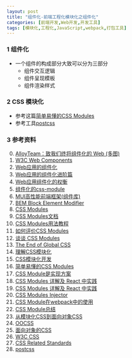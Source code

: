 ```yaml
---
layout: post
title: "组件化-前端工程化模块化之组件化"
categories: [前端开发,Web开发,开发工具]
tags: [模块化,工程化,JavaScript,webpack,打包工具]
---
```


### 1 组件化

+ 一个组件的构成部分大致可以分为三部分
  + 组件交互逻辑
  + 组件呈现模板
  + 组件渲染样式



### 2 CSS 模块化

+ 参考这篇[简单易懂的CSS Modules](https://segmentfault.com/a/1190000004990977)
+ 参考工具[postcss](https://github.com/postcss/postcss)



### 3 参考资料

0. [AlloyTeam：致我们终将组件化的 Web (多图)](https://www.oschina.net/news/68367/we-will-be-componentized-web)
1. [W3C Web Components](https://www.w3.org/standards/techs/components#w3c_all)
2. [Web应用的组件化](http://blog.csdn.net/happyduoduo1/article/details/51809707)
3. [Web应用的组件化进阶篇](http://blog.csdn.net/happyduoduo1/article/details/51809719)
4. [Web应用组件化的权衡](http://blog.csdn.net/happyduoduo1/article/details/51809730)
5. [组件化的css-module](https://segmentfault.com/a/1190000006921812)
6. [MUI高性能前端框架(组件库)](http://dev.dcloud.net.cn/mui/)
7. [BEM  Block Element Modifier](http://getbem.com/introduction/)
8. [CSS Modules](http://glenmaddern.com/articles/css-modules)
9. [CSS Modules文档](https://github.com/css-modules/css-modules)
10. [CSS Modules用法教程](http://www.ruanyifeng.com/blog/2016/06/css_modules.html)
11. [如何评价CSS Modules](https://www.zhihu.com/question/34834178)
12. [谈谈 CSS Modules ](http://boke.io/tan-tan-css-modules/)
13. [The End of Global CSS ](https://medium.com/seek-developers/the-end-of-global-css-90d2a4a06284#.auwdxlt8d)
14. [理解CSS模块化](http://web.jobbole.com/88300/)
15. [CSS模块化开发](http://www.cnblogs.com/yoomin/p/5670589.html)
16. [简单易懂的CSS Modules](https://segmentfault.com/a/1190000004990977)
17. [CSS Module是实现方案](https://github.com/zhouwenbin/blog/issues/15)
18. [CSS Modules 详解及 React 中实践](http://www.tuicool.com/articles/nYjyEzZ)
19. [CSS Modules 详解及 React 中实践](https://github.com/camsong/blog/issues/5?utm_source=tuicool&utm_medium=referral)
20. [CSS Modules Injector](https://github.com/geelen/css-modules-injector)
21. [CSS Module在webpack中的使用](https://github.com/css-modules/webpack-demo)
22. [CSS Module总结](http://chrispearce.co/elephants-the-three-code-ilities-two-months-with-css-modules/)
23. [从模块化CSS到面向对象CSS](http://shawphy.com/2009/08/object-oriented-css.html)
24. [OOCSS](https://github.com/stubbornella/oocss/wiki/FAQ)
25. [面向对象的CSS](http://www.cnblogs.com/hdjjun/archive/2008/10/15/1311532.html)
26. [W3C CSS ](https://www.w3.org/Style/CSS/)
27. [CSS Related Standards](https://www.w3.org/standards/techs/css#w3c_all)
28. [postcss](https://github.com/postcss/postcss)

